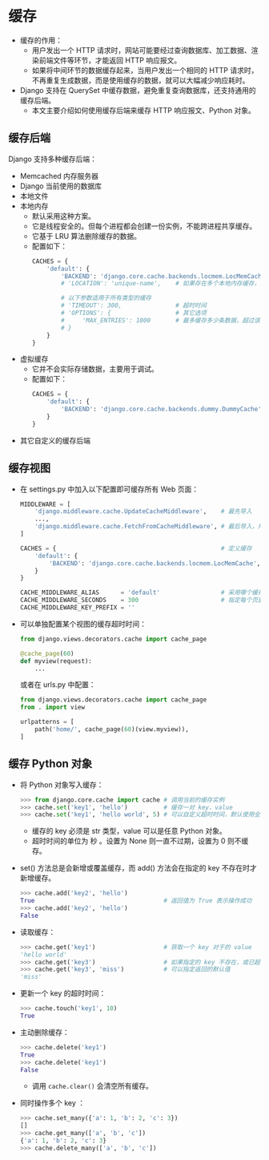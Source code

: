 # 缓存

- 缓存的作用：
  - 用户发出一个 HTTP 请求时，网站可能要经过查询数据库、加工数据、渲染前端文件等环节，才能返回 HTTP 响应报文。
  - 如果将中间环节的数据缓存起来，当用户发出一个相同的 HTTP 请求时，不再重复生成数据，而是使用缓存的数据，就可以大幅减少响应耗时。
- Django 支持在 QuerySet 中缓存数据，避免重复查询数据库，还支持通用的缓存后端。
  - 本文主要介绍如何使用缓存后端来缓存 HTTP 响应报文、Python 对象。

## 缓存后端

Django 支持多种缓存后端：
- Memcached 内存服务器
- Django 当前使用的数据库
- 本地文件
- 本地内存
  - 默认采用这种方案。
  - 它是线程安全的。但每个进程都会创建一份实例，不能跨进程共享缓存。
  - 它基于 LRU 算法删除缓存的数据。
  - 配置如下：
    ```py
    CACHES = {
        'default': {
            'BACKEND': 'django.core.cache.backends.locmem.LocMemCache',
            # 'LOCATION': 'unique-name',    # 如果存在多个本地内存缓存，则需要给它们指定不同的名称

            # 以下参数适用于所有类型的缓存
            # 'TIMEOUT': 300,               # 超时时间
            # 'OPTIONS': {                  # 其它选项
            #     'MAX_ENTRIES': 1000       # 最多缓存多少条数据，超过该数量则删掉旧数据
            # }
        }
    }
    ```
- 虚拟缓存
  - 它并不会实际存储数据，主要用于调试。
  - 配置如下：
    ```py
    CACHES = {
        'default': {
            'BACKEND': 'django.core.cache.backends.dummy.DummyCache',
        }
    }
    ```
- 其它自定义的缓存后端

## 缓存视图

- 在 settings.py 中加入以下配置即可缓存所有 Web 页面：
  ```py
  MIDDLEWARE = [
      'django.middleware.cache.UpdateCacheMiddleware',    # 最先导入
      ...,
      'django.middleware.cache.FetchFromCacheMiddleware', # 最后导入，用于缓存状态码为 200 的 GET、HEAD 响应报文，会自动设置 Cache-Control 等 Headers
  ]

  CACHES = {                                              # 定义缓存
      'default': {
          'BACKEND': 'django.core.cache.backends.locmem.LocMemCache',
      }
  }

  CACHE_MIDDLEWARE_ALIAS      = 'default'                 # 采用哪个缓存
  CACHE_MIDDLEWARE_SECONDS    = 300                       # 指定每个页面的缓存超时时间，作用于全局所有页面
  CACHE_MIDDLEWARE_KEY_PREFIX = ''
  ```

- 可以单独配置某个视图的缓存超时时间：
  ```py
  from django.views.decorators.cache import cache_page

  @cache_page(60)
  def myview(request):
      ...
  ```
  或者在 urls.py 中配置：
  ```py
  from django.views.decorators.cache import cache_page
  from . import view

  urlpatterns = [
      path('home/', cache_page(60)(view.myview)),
  ]
  ```

## 缓存 Python 对象

- 将 Python 对象写入缓存：
  ```py
  >>> from django.core.cache import cache # 调用当前的缓存实例
  >>> cache.set('key1', 'hello')          # 缓存一对 key、value
  >>> cache.set('key1', 'hello world', 5) # 可以自定义超时时间，默认使用全局的超时时间
  ```
  - 缓存的 key 必须是 str 类型，value 可以是任意 Python 对象。
  - 超时时间的单位为 秒 。设置为 None 则一直不过期，设置为 0 则不缓存。

- set() 方法总是会新增或覆盖缓存，而 add() 方法会在指定的 key 不存在时才新增缓存。
  ```py
  >>> cache.add('key2', 'hello')
  True                                    # 返回值为 True 表示操作成功
  >>> cache.add('key2', 'hello')
  False
  ```

- 读取缓存：
  ```py
  >>> cache.get('key1')                   # 获取一个 key 对于的 value
  'hello world'
  >>> cache.get('key3')                   # 如果指定的 key 不存在，或已超时，则返回值为 None
  >>> cache.get('key3', 'miss')           # 可以指定返回的默认值
  'miss'
  ```

- 更新一个 key 的超时时间：
  ```py
  >>> cache.touch('key1', 10)
  True
  ```

- 主动删除缓存：
  ```py
  >>> cache.delete('key1')
  True
  >>> cache.delete('key1')
  False
  ```
  - 调用 `cache.clear()` 会清空所有缓存。

- 同时操作多个 key ：
  ```py
  >>> cache.set_many({'a': 1, 'b': 2, 'c': 3})
  []
  >>> cache.get_many(['a', 'b', 'c'])
  {'a': 1, 'b': 2, 'c': 3}
  >>> cache.delete_many(['a', 'b', 'c'])
  ```
